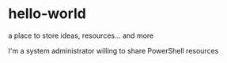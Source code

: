 # hello-world
a place to store ideas, resources... and more

I'm a system administrator willing to share PowerShell resources
